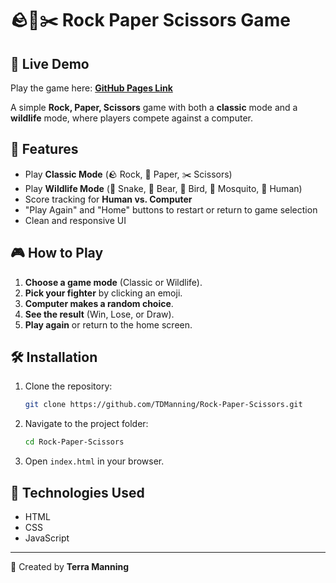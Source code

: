 # 🪨📄✂️ Rock Paper Scissors Game

## 🚀 Live Demo
Play the game here: **[GitHub Pages Link](https://tdmanning.github.io/Rock-Paper-Scissors/)**

A simple **Rock, Paper, Scissors** game with both a **classic** mode and a **wildlife** mode, where players compete against a computer.

## 🚀 Features
- Play **Classic Mode** (🪨 Rock, 📄 Paper, ✂️ Scissors)
- Play **Wildlife Mode** (🐍 Snake, 🧸 Bear, 🦅 Bird, 🦟 Mosquito, 🤺 Human)
- Score tracking for **Human vs. Computer**
- "Play Again" and "Home" buttons to restart or return to game selection
- Clean and responsive UI

## 🎮 How to Play
1. **Choose a game mode** (Classic or Wildlife).
2. **Pick your fighter** by clicking an emoji.
3. **Computer makes a random choice**.
4. **See the result** (Win, Lose, or Draw).
5. **Play again** or return to the home screen.

## 🛠 Installation
1. Clone the repository:
   ```sh
   git clone https://github.com/TDManning/Rock-Paper-Scissors.git
   ```
2. Navigate to the project folder:
   ```sh
   cd Rock-Paper-Scissors
   ```
3. Open `index.html` in your browser.

## 📌 Technologies Used
- HTML
- CSS
- JavaScript

---
🔹 Created by **Terra Manning**  
```
